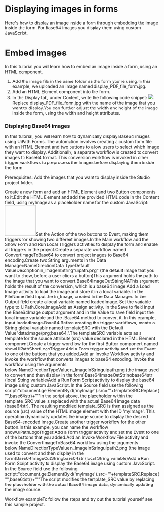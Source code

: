 ﻿# Displaying images in forms

Here's how to display an image inside a form through
            embedding the image inside the form. For Base64 images you display them using custom
            JavaScript.

# Embed images

In this tutorial you will learn how to embed an image inside a form, using an HTML
                component.

1. Add the image file in the same folder as the form you're using.In this example, we uploaded an image named display_PDF_file_form.jpg.
2. Add an HTML Element component into the form.
3. In the Display tab, under Content, write the following code snippet: <img id="myimage" src="display_PDF_file_form.jpg">. Replace display_PDF_file_form.jpg with the name of the image that you want to display.You can further adjust the width and height of the image inside the form, using the width and height attributes.

### Displaying Base64 images

In this tutorial, you will learn how to dynamically
            display Base64 images using UiPath Forms. The automation involves creating a custom form
            file with an HTML Element and two buttons to allow users to select which image they want
            to display. Additionally, a separate workflow is created to convert images to Base64
            format. This conversion workflow is invoked in other trigger workflows to preprocess the
            images before displaying them inside the form.

Prerequisites: Add the images that you want to
            display inside the Studio project folder.

Create a new form and add an HTML Element and two Button
                    components to it.Edit the HTML Element and add the provided HTML code in the
                                Content field, using myImage as a
                            placeholder name for the custom JavaScript:<img id='myImage'  width='100' height='100' />Set the Action of the two buttons to Event, making them
                            triggers for showing two different images.In the Main workflow add the Show Form and Run Local
                        Triggers activities to display the form and enable all triggers in the
                    project.Create a separate workflow named ConvertImageToBase64 to
                    convert project images to Base64 encoding.Create two String arguments in the Data
                            Manager:NameDirectionData TypeDefault ValueDescriptionin_ImageInString"uipath.png" (the default image
                                                that you want to show, before a user clicks a
                                                button)This argument holds the path to the image that
                                                you want to convert.Base64ImageOutStringNAThis argument holds the result of the conversion,
                                                which is a base64 image.Add a Load Image activity to load the image and store it in a
                            local variable. In the FileName field input the
                                in_Image, created in the Data Manager. In the
                                Output field create a local variable named
                                loadedImage. Set the variable type to
                                UiPath.Core.ImageAdd an Assign activity. In the Save to field input the
                                Base64Image output argument and in the Value to
                                save field input the local image variable and the
                                .Base64 method to convert it. In this example, input
                            loadedImage.Base64.Before creating the trigger workflows, create a String global variable named
                        templateSRC with the Default Value"data:image/png;base64,<base64>".The templateSRC variable acts as a template for the source
                    attribute (src) value declared in the HTML Element
                    component.Create a trigger workflow for the first Button component named
                        showUiPathShortLogoTrigger.Add a Form trigger activity and set the Event to one of
                            the buttons that you added.Add an Invoke Workflow activity and invoke the workflow that
                            converts images to base64 encoding. Invoke the workflow using the
                            arguments below:NameDirectionTypeValuein_ImageInStringuipath.png (the image used to
                                                convert and then display in the form)Base64ImageOutStringbase64str (local
                                                  String variable)Add a Run Form Script activity to display the base64 image using custom
                    JavaScript. In the Source  field use the following script:"document.getElementById('myImage').src='"+templateSRC.Replace("<base64>",base64str)+"'"In the script above, the <base64> placeholder within the
                        template_SRC value is replaced with the actual Base64 image
                    data (base64str). The resulting modified
                        template_SRC is then assigned as the source
                        (src) value of the HTML image element with the ID
                        'myImage'. This operation dynamically updates the image
                    source to display the desired Base64-encoded image.Create another trigger workflow for the other button.In this example, you can name the workflow
                        showUiPathLogoTrigger.Add a Form trigger activity and set the Event to one of
                            the buttons that you added.Add an Invoke Workflow File activity and invoke the
                                ConvertImageToBase64 workflow using the arguments
                            below:NameDirectionTypeValuein_ImageInStringuipath2.png (the image used to
                                                convert and then display in the form)Base64ImageOutStringbase64str (local
                                                  String variable)Add a Run Form Script activity to display the Base64 image using custom
                    JavaScript. In the Source field use the following script:"document.getElementById('myImage').src='"+templateSRC.Replace("<base64>",base64str)+"'"The script modifies the template_SRC value by replacing the
                        <base64> placeholder with the actual Base64 image data,
                    dynamically updating the image source.

Workflow exampleTo follow the steps and try out the tutorial yourself see this sample project.

